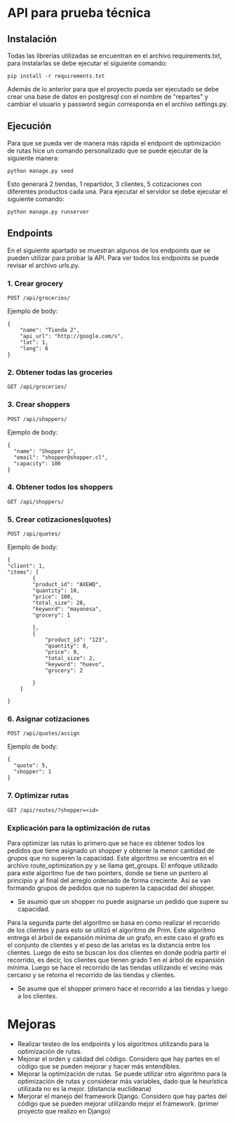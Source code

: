 # API para prueba técnica

## Instalación

Todas las librerías utilizadas se encuentran en el archivo requirements.txt, para instalarlas se debe ejecutar el siguiente comando:

```
pip install -r requirements.txt
```

Además de lo anterior para que el proyecto pueda ser ejecutado se debe crear una base de datos en postgresql con el nombre de "repartes" y cambiar el usuario y password según corresponda en el archivo settings.py.

## Ejecución

Para que se pueda ver de manera más rápida el endpoint de optimización de rutas hice un comando personalizado que se puede ejecutar de la siguiente manera:

```
python manage.py seed
```

Esto generará 2 tiendas, 1 repartidor, 3 clientes, 5 cotizaciones con diferentes productos cada una.
Para ejecutar el servidor se debe ejecutar el siguiente comando:

```
python manage.py runserver
```

## Endpoints

En el siguiente apartado se muestran algunos de los endpoints que se pueden utilizar para probar la API. Para ver todos los endpoints se puede revisar el archivo urls.py.

### 1. Crear grocery

```
POST /api/groceries/
```

Ejemplo de body:

```
{
    "name": "Tienda 2",
    "api_url": "http://google.com/s",
    "lat": 1,
    "long": 6
}
```

### 2. Obtener todas las groceries

```
GET /api/groceries/
```

### 3. Crear shoppers

```
POST /api/shoppers/
```

Ejemplo de body:

```
{
  "name": "Shopper 1",
  "email": "shopper@shopper.cl",
  "capacity": 100
}
```

### 4. Obtener todos los shoppers

```
GET /api/shoppers/
```

### 5. Crear cotizaciones(quotes)

```
POST /api/quotes/
```

Ejemplo de body:

```
{
"client": 1,
"items": [
        {
        "product_id": "AXEWQ",
        "quantity": 10,
        "price": 100,
        "total_size": 28,
        "keyword": "mayonesa",
        "grocery": 1

        },
        {
            "product_id": "123",
            "quantity": 8,
            "price": 9,
            "total_size": 2,
            "keyword": "huevo",
            "grocery": 2

        }
    ]

}
```

### 6. Asignar cotizaciones

```
POST /api/quotes/assign
```

Ejemplo de body:

```
{
  "quote": 5,
  "shopper": 1
}
```

### 7. Optimizar rutas

```
GET /api/routes/?shopper=<id>
```

### Explicación para la optimización de rutas

Para optimizar las rutas lo primero que se hace es obtener todos los pedidos que tiene asignado un shopper y obtener la menor cantidad de grupos que no superen la capacidad. Este algoritmo se encuentra en el archivo route_optimization.py y se llama get_groups.
El enfoque utilizado para este algoritmo fue de two pointers, donde se tiene un puntero al principio y al final del arreglo ordenado de forma creciente. Así se van formando grupos de pedidos que no superen la capacidad del shopper.

- Se asumió que un shopper no puede asignarse un pedido que supere su capacidad.

Para la segunda parte del algoritmo se basa en como realizar el recorrido de los clientes y para esto se utilizó el algoritmo de Prim. Este algoritmo entrega el árbol de expansión mínima de un grafo, en este caso el grafo es el conjunto de clientes y el peso de las aristas es la distancia entre los clientes. Luego de esto se buscan los dos clientes en donde podría partir el recorrido, es decir, los clientes que tienen grado 1 en el árbol de expansión mínima. Luego se hace el recorrido de las tiendas utilizando el vecino más cercano y se retorna el recorrido de las tiendas y clientes.

- Se asume que el shopper primero hace el recorrido a las tiendas y luego a los clientes.

# Mejoras

- Realizar testeo de los endpoints y los algoritmos utilizando para la optimización de rutas.
- Mejorar el orden y calidad del código. Considero que hay partes en el código que se pueden mejorar y hacer más entendibles.
- Mejorar la optimización de rutas. Se puede utilizar otro algoritmo para la optimización de rutas y considerar más variables, dado que la heurística utilizada no es la mejor. (distancia euclideana)
- Merjorar el manejo del framework Django. Considero que hay partes del código que se pueden mejorar utilizando mejor el framework. (primer proyecto que realizo en Django)
